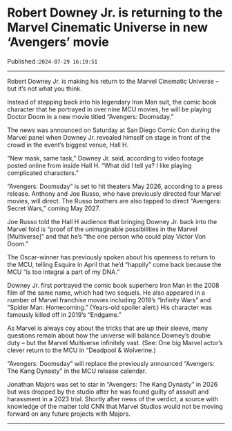 # Robert Downey Jr. is returning to the Marvel Cinematic Universe in new ‘Avengers’ movie

Published :`2024-07-29 16:19:51`

---

Robert Downey Jr. is making his return to the Marvel Cinematic Universe – but it’s not what you think.

Instead of stepping back into his legendary Iron Man suit, the comic book character that he portrayed in over nine MCU movies, he will be playing Doctor Doom in a new movie titled “Avengers: Doomsday.”

The news was announced on Saturday at San Diego Comic Con during the Marvel panel when Downey Jr. revealed himself on stage in front of the crowd in the event’s biggest venue, Hall H.

“New mask, same task,” Downey Jr. said, according to video footage posted online from inside Hall H. “What did I tell ya? I like playing complicated characters.”

“Avengers: Doomsday” is set to hit theaters May 2026, according to a press release. Anthony and Joe Russo, who have previously directed four Marvel movies, will direct. The Russo brothers are also tapped to direct “Avengers: Secret Wars,” coming May 2027.

Joe Russo told the Hall H audience that bringing Downey Jr. back into the Marvel fold is “proof of the unimaginable possibilities in the Marvel [Multiverse]” and that he’s “the one person who could play Victor Von Doom.”

The Oscar-winner has previously spoken about his openness to return to the MCU, telling Esquire in April that he’d “happily” come back because the MCU “is too integral a part of my DNA.”

Downey Jr. first portrayed the comic book superhero Iron Man in the 2008 film of the same name, which had two sequels. He also appeared in a number of Marvel franchise movies including 2018’s “Infinity Wars” and “Spider Man: Homecoming.” (Years-old spoiler alert:) His character was famously killed off in 2019’s “Endgame.”

As Marvel is always coy about the tricks that are up their sleeve, many questions remain about how the universe will balance Downey’s double duty – but the Marvel Multiverse infinitely vast. (See: One big Marvel actor’s clever return to the MCU in “Deadpool & Wolverine.)

“Avengers: Doomsday” will replace the previously announced “Avengers: The Kang Dynasty” in the MCU release calendar.

Jonathan Majors was set to star in “Avengers: The Kang Dynasty” in 2026 but was dropped by the studio after he was found guilty of assault and harassment in a 2023 trial. Shortly after news of the verdict, a source with knowledge of the matter told CNN that Marvel Studios would not be moving forward on any future projects with Majors.

---

